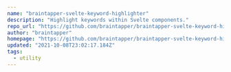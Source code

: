 ```yaml
---
name: "braintapper-svelte-keyword-highlighter"
description: "Highlight keywords within Svelte components."
repo_url: "https://github.com/braintapper/braintapper-svelte-keyword-highlighter"
author: "braintapper"
homepage: "https://github.com/braintapper/braintapper-svelte-keyword-highlighter#readme"
updated: "2021-10-08T23:02:17.184Z"
tags: 
  - utility
---
```

